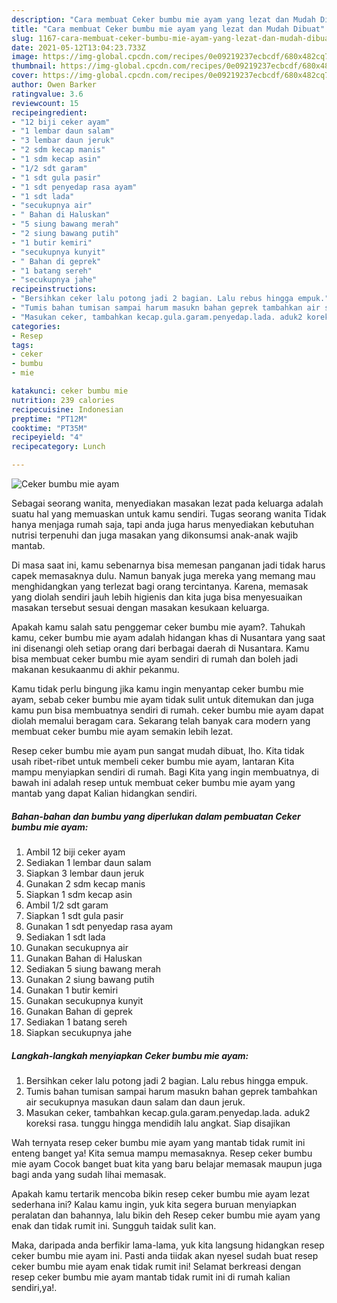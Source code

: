 ```yaml
---
description: "Cara membuat Ceker bumbu mie ayam yang lezat dan Mudah Dibuat"
title: "Cara membuat Ceker bumbu mie ayam yang lezat dan Mudah Dibuat"
slug: 1167-cara-membuat-ceker-bumbu-mie-ayam-yang-lezat-dan-mudah-dibuat
date: 2021-05-12T13:04:23.733Z
image: https://img-global.cpcdn.com/recipes/0e09219237ecbcdf/680x482cq70/ceker-bumbu-mie-ayam-foto-resep-utama.jpg
thumbnail: https://img-global.cpcdn.com/recipes/0e09219237ecbcdf/680x482cq70/ceker-bumbu-mie-ayam-foto-resep-utama.jpg
cover: https://img-global.cpcdn.com/recipes/0e09219237ecbcdf/680x482cq70/ceker-bumbu-mie-ayam-foto-resep-utama.jpg
author: Owen Barker
ratingvalue: 3.6
reviewcount: 15
recipeingredient:
- "12 biji ceker ayam"
- "1 lembar daun salam"
- "3 lembar daun jeruk"
- "2 sdm kecap manis"
- "1 sdm kecap asin"
- "1/2 sdt garam"
- "1 sdt gula pasir"
- "1 sdt penyedap rasa ayam"
- "1 sdt lada"
- "secukupnya air"
- " Bahan di Haluskan"
- "5 siung bawang merah"
- "2 siung bawang putih"
- "1 butir kemiri"
- "secukupnya kunyit"
- " Bahan di geprek"
- "1 batang sereh"
- "secukupnya jahe"
recipeinstructions:
- "Bersihkan ceker lalu potong jadi 2 bagian. Lalu rebus hingga empuk."
- "Tumis bahan tumisan sampai harum masukn bahan geprek tambahkan air secukupnya masukan daun salam dan daun jeruk."
- "Masukan ceker, tambahkan kecap.gula.garam.penyedap.lada. aduk2 koreksi rasa. tunggu hingga mendidih lalu angkat. Siap disajikan"
categories:
- Resep
tags:
- ceker
- bumbu
- mie

katakunci: ceker bumbu mie 
nutrition: 239 calories
recipecuisine: Indonesian
preptime: "PT12M"
cooktime: "PT35M"
recipeyield: "4"
recipecategory: Lunch

---
```



![Ceker bumbu mie ayam](https://img-global.cpcdn.com/recipes/0e09219237ecbcdf/680x482cq70/ceker-bumbu-mie-ayam-foto-resep-utama.jpg)

Sebagai seorang wanita, menyediakan masakan lezat pada keluarga adalah suatu hal yang memuaskan untuk kamu sendiri. Tugas seorang  wanita Tidak hanya menjaga rumah saja, tapi anda juga harus menyediakan kebutuhan nutrisi terpenuhi dan juga masakan yang dikonsumsi anak-anak wajib mantab.

Di masa  saat ini, kamu sebenarnya bisa memesan panganan jadi tidak harus capek memasaknya dulu. Namun banyak juga mereka yang memang mau menghidangkan yang terlezat bagi orang tercintanya. Karena, memasak yang diolah sendiri jauh lebih higienis dan kita juga bisa menyesuaikan masakan tersebut sesuai dengan masakan kesukaan keluarga. 



Apakah kamu salah satu penggemar ceker bumbu mie ayam?. Tahukah kamu, ceker bumbu mie ayam adalah hidangan khas di Nusantara yang saat ini disenangi oleh setiap orang dari berbagai daerah di Nusantara. Kamu bisa membuat ceker bumbu mie ayam sendiri di rumah dan boleh jadi makanan kesukaanmu di akhir pekanmu.

Kamu tidak perlu bingung jika kamu ingin menyantap ceker bumbu mie ayam, sebab ceker bumbu mie ayam tidak sulit untuk ditemukan dan juga kamu pun bisa membuatnya sendiri di rumah. ceker bumbu mie ayam dapat diolah memalui beragam cara. Sekarang telah banyak cara modern yang membuat ceker bumbu mie ayam semakin lebih lezat.

Resep ceker bumbu mie ayam pun sangat mudah dibuat, lho. Kita tidak usah ribet-ribet untuk membeli ceker bumbu mie ayam, lantaran Kita mampu menyiapkan sendiri di rumah. Bagi Kita yang ingin membuatnya, di bawah ini adalah resep untuk membuat ceker bumbu mie ayam yang mantab yang dapat Kalian hidangkan sendiri.

<!--inarticleads1-->

##### Bahan-bahan dan bumbu yang diperlukan dalam pembuatan Ceker bumbu mie ayam:

1. Ambil 12 biji ceker ayam
1. Sediakan 1 lembar daun salam
1. Siapkan 3 lembar daun jeruk
1. Gunakan 2 sdm kecap manis
1. Siapkan 1 sdm kecap asin
1. Ambil 1/2 sdt garam
1. Siapkan 1 sdt gula pasir
1. Gunakan 1 sdt penyedap rasa ayam
1. Sediakan 1 sdt lada
1. Gunakan secukupnya air
1. Gunakan  Bahan di Haluskan
1. Sediakan 5 siung bawang merah
1. Gunakan 2 siung bawang putih
1. Gunakan 1 butir kemiri
1. Gunakan secukupnya kunyit
1. Gunakan  Bahan di geprek
1. Sediakan 1 batang sereh
1. Siapkan secukupnya jahe




<!--inarticleads2-->

##### Langkah-langkah menyiapkan Ceker bumbu mie ayam:

1. Bersihkan ceker lalu potong jadi 2 bagian. Lalu rebus hingga empuk.
1. Tumis bahan tumisan sampai harum masukn bahan geprek tambahkan air secukupnya masukan daun salam dan daun jeruk.
1. Masukan ceker, tambahkan kecap.gula.garam.penyedap.lada. aduk2 koreksi rasa. tunggu hingga mendidih lalu angkat. Siap disajikan




Wah ternyata resep ceker bumbu mie ayam yang mantab tidak rumit ini enteng banget ya! Kita semua mampu memasaknya. Resep ceker bumbu mie ayam Cocok banget buat kita yang baru belajar memasak maupun juga bagi anda yang sudah lihai memasak.

Apakah kamu tertarik mencoba bikin resep ceker bumbu mie ayam lezat sederhana ini? Kalau kamu ingin, yuk kita segera buruan menyiapkan peralatan dan bahannya, lalu bikin deh Resep ceker bumbu mie ayam yang enak dan tidak rumit ini. Sungguh taidak sulit kan. 

Maka, daripada anda berfikir lama-lama, yuk kita langsung hidangkan resep ceker bumbu mie ayam ini. Pasti anda tiidak akan nyesel sudah buat resep ceker bumbu mie ayam enak tidak rumit ini! Selamat berkreasi dengan resep ceker bumbu mie ayam mantab tidak rumit ini di rumah kalian sendiri,ya!.

